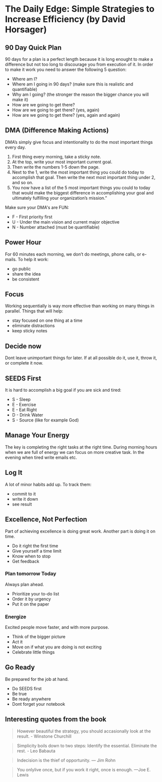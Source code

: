 # The Daily Edge: Simple Strategies to Increase Efficiency (by David Horsager)

## 90 Day Quick Plan

90 days for a plan is a perfect length because it is long enought to make a difference but not too long to discourage you from execution of it. In order to make it work you need to answer the following 5 question:
* Where am I?
* Where am I going in 90 days? (make sure this is realistic and quantifiable)
* Why am I going? (the stronger the reason the bigger chance you will make it)
* How are we going to get there?
* How are we going to get there? (yes, again)
* How are we going to get there? (yes, again and again)

## DMA (Difference Making Actions)

DMA’s simply give focus and intentionality to do the most important things every day.

1. First thing every morning, take a sticky note.
2. At the top, write your most important current goal.
3. Then write the numbers 1-5 down the page.
4. Next to the 1, write the most important thing you could do today to accomplish that goal. Then write the next most important thing under 2, and so on.
5. You now have a list of the 5 most important things you could to today that would make the biggest difference in accomplishing your goal and ultimately fulfilling your organization’s mission.”

Make sure your DMA's are FUN:
* F - First priority first
* U - Under the main vision and current major objective
* N - Number attached (must be quantifiable)

## Power Hour

For 60 minutes each morning, we don’t do meetings, phone calls, or e-mails. To help it work:
* go public
* share the idea
* be consistent

## Focus

Working sequentially is way more effective than working on many things in parallel. Things that will help:
* stay focused on one thing at a time
* eliminate distractions
* keep sticky notes

## Decide now

Dont leave unimportant things for later. If at all possible do it, use it, throw it, or complete it now.

## SEEDS First

It is hard to accomplish a big goal if you are sick and tired:
* S -  Sleep
* E - Exercise
* E - Eat Right
* D - Drink Water
* S - Source (like for example God)

## Manage Your Energy

The key is completing the right tasks at the right time. During morning hours when we are full of energy we can focus on more creative task. In the evening when tired write emails etc.

## Log It

A lot of minor habits add up. To track them:
* commit to it
* write it down
* see result

## Excellence, Not Perfection

Part of achieving excellence is doing great work. Another part is doing it on time.
* Do it right the first time
* Give yourself a time limit
* Know when to stop
* Get feedback

### Plan tomorrow Today
 
 Always plan ahead.
 * Prioritize your to-do list
 * Order it by urgency
 * Put it on the paper

 ### Energize

 Excited people move faster, and with more purpose.
 * Think of the bigger picture
 * Act it 
 * Move on if what you are doing is not exciting
 * Celebrate little things

## Go Ready

Be prepared for the job at hand.
* Do SEEDS first
* Be true
* Be ready anywhere
* Dont forget your notebook

## Interesting quotes from the book

> However beautiful the strategy, you should accasionally look at the result. - Winstone Churchill

> Simplicity boils down to two steps: Identify the essential. Eliminate the rest. - Leo Babauta

> Indecision is the thief of opportunity. — Jim Rohn

> You onlylive once, but if you work it right, once is enough. —Joe E. Lewis
